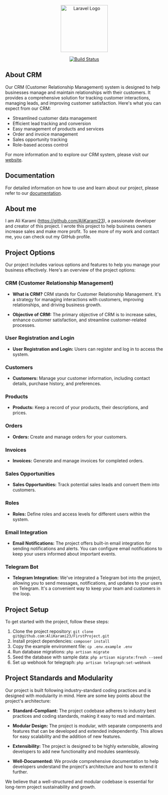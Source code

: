 <p align="center"><a href="https://laravel.com" target="_blank"><img src="https://encrypted-tbn0.gstatic.com/images?q=tbn:ANd9GcScQiJroNy_9XSoakVPGe2mDBDwFNNKtJRGtsF_dA3MdFQ6-xHnfCHNJ0zzNN__EpF8P44&usqp=CAU" width="150" alt="Laravel Logo"></a></p>

<p align="center">
<a href="https://github.com/AliKarami23/FirstProject.git"><img src="https://github.com/laravel/framework/workflows/tests/badge.svg" alt="Build Status"></a>
</p>

## About CRM

Our CRM (Customer Relationship Management) system is designed to help businesses manage and maintain relationships with their customers. It provides a comprehensive solution for tracking customer interactions, managing leads, and improving customer satisfaction. Here's what you can expect from our CRM:

- Streamlined customer data management
- Efficient lead tracking and conversion
- Easy management of products and services
- Order and invoice management
- Sales opportunity tracking
- Role-based access control

For more information and to explore our CRM system, please visit our [website](http://alikarami.serv00.net/).


## Documentation

For detailed information on how to use and learn about our project, please refer to our [documentation](https://docs.google.com/document/d/1Q0H7VmUPTXha8d_p9gU0vc6GUOJ2nyOfgDgUC7gNm1c/edit).

## About me

I am Ali Karami (https://github.com/AliKarami23), a passionate developer and creator of this project. I wrote this project to help business owners increase sales and make more profit. To see more of my work and contact me, you can check out my GitHub profile.


## Project Options

Our project includes various options and features to help you manage your business effectively. Here's an overview of the project options:

### CRM (Customer Relationship Management)

- **What is CRM?** CRM stands for Customer Relationship Management. It's a strategy for managing interactions with customers, improving relationships, and driving business growth.

- **Objective of CRM:** The primary objective of CRM is to increase sales, enhance customer satisfaction, and streamline customer-related processes.

### User Registration and Login

- **User Registration and Login:** Users can register and log in to access the system.

### Customers

- **Customers:** Manage your customer information, including contact details, purchase history, and preferences.

### Products

- **Products:** Keep a record of your products, their descriptions, and prices.

### Orders

- **Orders:** Create and manage orders for your customers.

### Invoices

- **Invoices:** Generate and manage invoices for completed orders.

### Sales Opportunities

- **Sales Opportunities:** Track potential sales leads and convert them into customers.

### Roles

- **Roles:** Define roles and access levels for different users within the system.

### Email Integration

- **Email Notifications:** The project offers built-in email integration for sending notifications and alerts. You can configure email notifications to keep your users informed about important events.

### Telegram Bot

- **Telegram Integration:** We've integrated a Telegram bot into the project, allowing you to send messages, notifications, and updates to your users on Telegram. It's a convenient way to keep your team and customers in the loop.

## Project Setup

To get started with the project, follow these steps:

1. Clone the project repository: `git clone git@github.com:AliKarami23/FirstProject.git`
2. Install project dependencies: `composer install`
3. Copy the example environment file: `cp .env.example .env`
4. Run database migrations: `php artisan migrate`
5. Seed the database with sample data: `php artisan migrate:fresh --seed`
6. Set up webhook for telegraph: `php artisan telegraph:set-webhook`

## Project Standards and Modularity

Our project is built following industry-standard coding practices and is designed with modularity in mind. Here are some key points about the project's architecture:

- **Standard-Compliant:** The project codebase adheres to industry best practices and coding standards, making it easy to read and maintain.

- **Modular Design:** The project is modular, with separate components and features that can be developed and extended independently. This allows for easy scalability and the addition of new features.

- **Extensibility:** The project is designed to be highly extensible, allowing developers to add new functionality and modules seamlessly.

- **Well-Documented:** We provide comprehensive documentation to help developers understand the project's architecture and how to extend it further.

We believe that a well-structured and modular codebase is essential for long-term project sustainability and growth.
